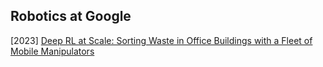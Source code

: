 ## Robotics at Google

[2023] [Deep RL at Scale: Sorting Waste in Office Buildings with a Fleet of Mobile Manipulators](https://arxiv.org/abs/2305.03270)
